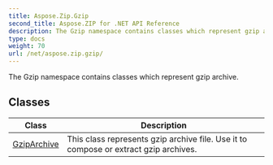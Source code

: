 ```yaml
---
title: Aspose.Zip.Gzip
second_title: Aspose.ZIP for .NET API Reference
description: The Gzip namespace contains classes which represent gzip archive
type: docs
weight: 70
url: /net/aspose.zip.gzip/
---
```

The Gzip namespace contains classes which represent gzip archive.

## Classes

| Class | Description |
| --- | --- |
| [GzipArchive](./gziparchive/) | This class represents gzip archive file. Use it to compose or extract gzip archives. |


